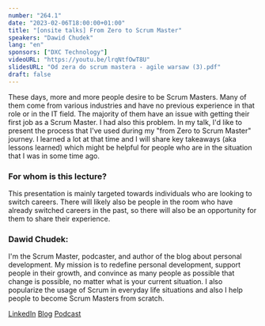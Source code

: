 ```yaml
---
number: "264.1"
date: "2023-02-06T18:00:00+01:00"
title: "[onsite talks] From Zero to Scrum Master"
speakers: "Dawid Chudek"
lang: "en"
sponsors: ["DXC Technology"]
videoURL: "https://youtu.be/lrqNtfOwT8U"
slidesURL: "Od zera do scrum mastera - agile warsaw (3).pdf"
draft: false
---
```


These days, more and more people desire to be Scrum Masters. Many of them come from various industries and have no previous experience in that role or in the IT field. The majority of them have an issue with getting their first job as a Scrum Master. I had also this problem. In my talk, I'd like to present the process that I've used during my "from Zero to Scrum Master" journey. I learned a lot at that time and I will share key takeaways (aka lessons learned) which might be helpful for people who are in the situation that I was in some time ago.

### For whom is this lecture?
This presentation is mainly targeted towards individuals who are looking to switch careers. There will likely also be people in the room who have already switched careers in the past, so there will also be an opportunity for them to share their experience.

### Dawid Chudek:

I'm the Scrum Master, podcaster, and author of the blog about personal development. My mission is to redefine personal development, support people in their growth, and convince as many people as possible that change is possible, no matter what is your current situation. I also popularize the usage of Scrum in everyday life situations and also I help people to become Scrum Masters from scratch.

[LinkedIn](https://www.linkedin.com/in/dawid-chudek/)
[Blog](https://dawidchudek.com/)
[Podcast](https://open.spotify.com/show/6VkGy9Z8L2czUbgrHCsu46)


